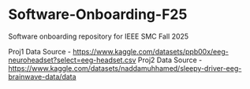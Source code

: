 # Software-Onboarding-F25

Software onboarding repository for IEEE SMC Fall 2025

Proj1 Data Source - https://www.kaggle.com/datasets/ppb00x/eeg-neuroheadset?select=eeg-headset.csv
Proj2 Data Source - https://www.kaggle.com/datasets/naddamuhhamed/sleepy-driver-eeg-brainwave-data/data
